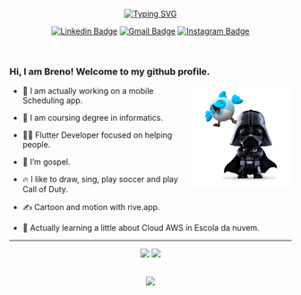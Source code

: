 <!-- <p align="left"> <img src="https://komarev.com/ghpvc/?username=BrenoItalo16&color=405DE6" alt="Profile views" />
<a href="https://github.com/JoaoBatistaJr/JoaoBatistaJr/blob/master/README-en.md"><img width="25" height="25" align="right" src="https://img.icons8.com/color/25/usa.png" alt="usa"/>
</p> -->
<p align="center" >
 <a href="https://git.io/typing-svg"><img src="https://readme-typing-svg.demolab.com?font=Fira+sans&size=26&duration=3000&pause=300&color=A946EB&center=true&vCenter=true&width=460&lines=Flutter%20developer;Prototyping%20with%20Figma;UI/UX%20Expert" alt="Typing SVG" /></a>
</p>

<div align="center">

  [![Linkedin Badge](https://img.shields.io/badge/-Breno%20Italo-A946EB?style=flat&logo=Linkedin&logoColor=white&link=https://www.linkedin.com/in/brenoitalo16)](https://www.linkedin.com/in/brenoitalo16)
  [![Gmail Badge](https://img.shields.io/badge/-contato@brenoitalo.com-A946EB?style=flat&logo=Gmail&logoColor=white&link=mailto:brenoitalo.dev@gmail.com)](mailto:brenoitalo.dev@gmail.com)
  [![Instagram Badge](https://img.shields.io/badge/-Breno%20Italo-A946EB?style=flat&logo=Instagram&logoColor=white&link=https://www.instagram.com/brenoitalo16)](https://www.instagram.com/brenoitalo16)

</div>

<div>
<!--   <picture> <img align="right" src="https://github.com/7oSkaaa/7oSkaaa/blob/main/Images/Right_Side.gif?raw=true" width = 300px> </picture> -->
</div>

<br>

<h3>Hi, I am Breno! Welcome to my github profile.</h3>

<img height="180em" align="right" src="https://raw.githubusercontent.com/BrenoItalo16/BrenoItalo16/main/.github/workflows/dart_whoisdash.png"/>

<p>
  
- 🔭 I am actually working on a mobile Scheduling app.
  
- 🌱 I am coursing degree in informatics.

- 👨‍💻 Flutter Developer focused on helping people.

- 🙏 I’m gospel.

- 🔥 I like to draw, sing, play soccer and play Call of Duty.
 
- ✍️ Cartoon and motion with rive.app.
 
- 📄 Actually learning a little about Cloud AWS in Escola da nuvem.

</p>

 ---
 
<div align="center">

<img height="200em" src="https://github-readme-stats.vercel.app/api?username=BrenoItalo16&show_icons=true&theme=dracula"/>
<img height="200em" src="https://github-readme-stats.vercel.app/api/top-langs/?username=BrenoItalo16&theme=dracula"/>
<br><br>

</div>

 <p align="center">
   <a href="https://skillicons.dev">
     <img src="https://skillicons.dev/icons?i=flutter,dart,firebase,aws,gcp,mongodb,figma,git,regex,blender,androidstudio,vscode" />
   </a>
 </p>
